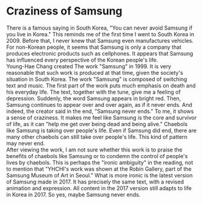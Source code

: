 # Craziness of Samsung

There is a famous saying in South Korea, "You can never avoid Samsung if you live in Korea." This reminds me of the first time I went to South Korea in 2009. Before that, I never knew that Samsung even manufactures vehicles. For non-Korean people, it seems that Samsung is only a company that produces electronic products such as cellphones. It appears that Samsung has influenced every perspective of the Korean people's life.
<br>
Young-Hae Chang created The work "Samsung"  in 1999. It is very reasonable that such work is produced at that time, given the society's situation in South Korea. The work "Samsung" is composed of switching text and music. The first part of the work puts much emphasis on death and his everyday life. The text, together with the tune, give me a feeling of depression. Suddenly, the word Samsung appears in bright red. Then, Samsung continues to appear over and over again, as if it never ends. And indeed, the creator said in the end, "Samsung never ends." To me, it shows a sense of craziness. It makes me feel like Samsung is the core and survivor of life, as it can "help me get over being dead and being alive." Chaebols like Samsung is taking over people's life. Even if Samsung did end, there are many other chaebols can still take over people's life. This kind of pattern may never end.
<br>
After viewing the work, I am not sure whether this work is to praise the benefits of chaebols like Samsung or to condemn the control of people's lives by chaebols. This is perhaps the "ironic ambiguity" in the reading, not to mention that "YHCHI's work was shown at the Robin Gallery, part of the Samsung Museum of Art in Seoul." What is more ironic is the latest version of Samsung made in 2017. It has precisely the same text, with a revised animation and expression. All content in the 2017 version still adapts to life in Korea in 2017. So yes, maybe Samsung never ends.
